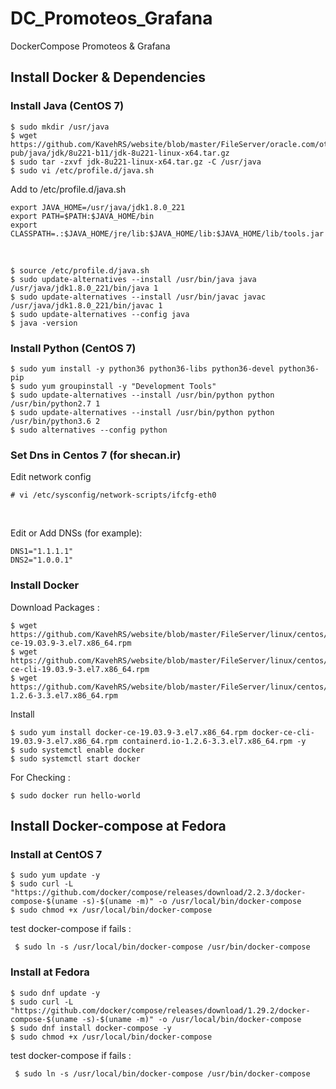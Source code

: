 # DC_Promoteos_Grafana
DockerCompose  Promoteos &amp; Grafana

## Install Docker & Dependencies
### Install Java (CentOS 7)
	$ sudo mkdir /usr/java
	$ wget https://github.com/KavehRS/website/blob/master/FileServer/oracle.com/otn-pub/java/jdk/8u221-b11/jdk-8u221-linux-x64.tar.gz
	$ sudo tar -zxvf jdk-8u221-linux-x64.tar.gz -C /usr/java
	$ sudo vi /etc/profile.d/java.sh

 
Add to /etc/profile.d/java.sh 

	export JAVA_HOME=/usr/java/jdk1.8.0_221
	export PATH=$PATH:$JAVA_HOME/bin
	export CLASSPATH=.:$JAVA_HOME/jre/lib:$JAVA_HOME/lib:$JAVA_HOME/lib/tools.jar
<br>

	$ source /etc/profile.d/java.sh
	$ sudo update-alternatives --install /usr/bin/java java /usr/java/jdk1.8.0_221/bin/java 1
	$ sudo update-alternatives --install /usr/bin/javac javac /usr/java/jdk1.8.0_221/bin/javac 1
	$ sudo update-alternatives --config java
	$ java -version

### Install Python (CentOS 7)
	$ sudo yum install -y python36 python36-libs python36-devel python36-pip
	$ sudo yum groupinstall -y "Development Tools"
	$ sudo update-alternatives --install /usr/bin/python python /usr/bin/python2.7 1
	$ sudo update-alternatives --install /usr/bin/python python /usr/bin/python3.6 2
	$ sudo alternatives --config python
	
	
	
### Set Dns in Centos 7 (for shecan.ir)

Edit network config

	# vi /etc/sysconfig/network-scripts/ifcfg-eth0
	
<br>
	
Edit or Add DNSs (for example):

	DNS1="1.1.1.1"
	DNS2="1.0.0.1"

	





### Install Docker
Download Packages :

	$ wget  https://github.com/KavehRS/website/blob/master/FileServer/linux/centos/7/x86_64/stable/Packages/docker-ce-19.03.9-3.el7.x86_64.rpm
	$ wget https://github.com/KavehRS/website/blob/master/FileServer/linux/centos/7/x86_64/stable/Packages/docker-ce-cli-19.03.9-3.el7.x86_64.rpm
	$ wget https://github.com/KavehRS/website/blob/master/FileServer/linux/centos/7/x86_64/stable/Packages/containerd.io-1.2.6-3.3.el7.x86_64.rpm
	
Install

	$ sudo yum install docker-ce-19.03.9-3.el7.x86_64.rpm docker-ce-cli-19.03.9-3.el7.x86_64.rpm containerd.io-1.2.6-3.3.el7.x86_64.rpm -y
	$ sudo systemctl enable docker
	$ sudo systemctl start docker
	
For Checking :

	$ sudo docker run hello-world




## Install Docker-compose at Fedora
### Install at CentOS 7
	$ sudo yum update -y
	$ sudo curl -L "https://github.com/docker/compose/releases/download/2.2.3/docker-compose-$(uname -s)-$(uname -m)" -o /usr/local/bin/docker-compose
	$ sudo chmod +x /usr/local/bin/docker-compose

test docker-compose if fails :

	 $ sudo ln -s /usr/local/bin/docker-compose /usr/bin/docker-compose



### Install at Fedora

	$ sudo dnf update -y
	$ sudo curl -L "https://github.com/docker/compose/releases/download/1.29.2/docker-compose-$(uname -s)-$(uname -m)" -o /usr/local/bin/docker-compose
	$ sudo dnf install docker-compose -y
	$ sudo chmod +x /usr/local/bin/docker-compose

test docker-compose if fails :

	 $ sudo ln -s /usr/local/bin/docker-compose /usr/bin/docker-compose

